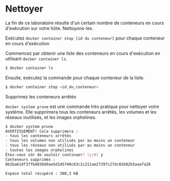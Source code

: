 # Nettoyer

La fin de ce laboratoire résulte d'un certain nombre de conteneurs en cours d'exécution sur votre hôte. Nettoyons-les.

Exécutez `docker container stop [id du conteneur]` pour chaque conteneur en cours d'exécution

Commencez par obtenir une liste des conteneurs en cours d'exécution en utilisant `docker container ls`.

```bash
$ docker container ls
```

Ensuite, exécutez la commande pour chaque conteneur de la liste.

```bash
$ docker container stop <id_du_conteneur>
```

Supprimez les conteneurs arrêtés

`docker system prune` est une commande très pratique pour nettoyer votre système. Elle supprimera tous les conteneurs arrêtés, les volumes et les réseaux inutilisés, et les images orphelines.

```bash
$ docker system prune
AVERTISSEMENT! Cela supprimera :
- tous les conteneurs arrêtés
- tous les volumes non utilisés par au moins un conteneur
- tous les réseaux non utilisés par au moins un conteneur
- toutes les images orphelines
Êtes-vous sûr de vouloir continuer? [y/N] y
Conteneurs supprimés :
0b2ba61df37fb4038d9ae5d145740c63c2c211ae2729fc27dc01b82b5aaafa26

Espace total récupéré : 300,3 kB
```
